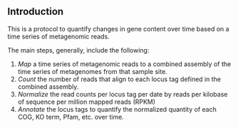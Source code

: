## Introduction

This is a protocol to quantify changes in gene content over time based on a time series of metagenomic reads. 

The main steps, generally, include the following: 

1. *Map* a time series of metagenomic reads to a combined assembly of the time series of metagenomes from that sample site.  
2. *Count* the number of reads that align to each locus tag defined in the combined assembly.  
3. *Normalize* the read counts per locus tag per date by reads per kilobase of sequence per million mapped reads (RPKM)
4. *Annotate* the locus tags to quantify the normalized quantity of each COG, KO term, Pfam, etc. over time.

